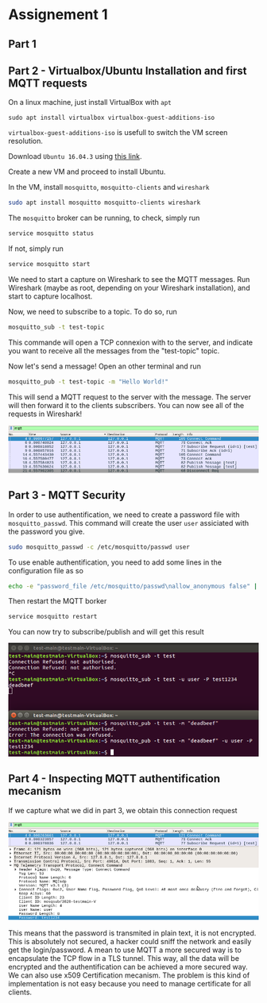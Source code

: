 # Assignement 1
## Part 1

## Part 2 - Virtualbox/Ubuntu Installation and first MQTT requests
On a linux machine, just install VirtualBox with `apt`
```
sudo apt install virtualbox virtualbox-guest-additions-iso
```
`virtualbox-guest-additions-iso` is usefull to switch the VM screen resolution.

Download `Ubuntu 16.04.3` using [this link](http://old-releases.ubuntu.com/releases/16.04.3/ubuntu-16.04.3-desktop-amd64.iso).

Create a new VM and proceed to install Ubuntu.

In the VM, install `mosquitto`, `mosquitto-clients` and `wireshark`
```bash
sudo apt install mosquitto mosquitto-clients wireshark
```
The `mosquitto` broker can be running, to check, simply run 
```bash
service mosquitto status
```
If not, simply run 
```bash
service mosquitto start
```
We need to start a capture on Wireshark to see the MQTT messages. Run Wireshark (maybe as root, depending on your Wireshark installation), and start to capture localhost.

Now, we need to subscribe to a topic. To do so, run
```bash
mosquitto_sub -t test-topic
```
This commande will open a TCP connexion with to the server, and indicate you want to receive all the messages from the "test-topic" topic.

Now let's send a message! Open an other terminal and run
```bash
mosquitto_pub -t test-topic -m "Hello World!"
```
This will send a MQTT request to the server with the message. The server will then forward it to the clients subscribers.
You can now see all of the requests in Wireshark!

![wireshark1](img/wireshark1.png)

## Part 3 - MQTT Security
In order to use authentification, we need to create a password file with `mosquitto_passwd`. This command will create the user `user` assiciated with the password you give.
```bash
sudo mosquitto_passwd -c /etc/mosquitto/passwd user
```
To use enable authentification, you need to add some lines in the configuration file as so
```bash
echo -e "password_file /etc/mosquitto/passwd\nallow_anonymous false" | sudo tee /etc/mosquitto/conf.d/passwd.conf"
```
Then restart the MQTT borker
```bash
service mosquitto restart
```
You can now try to subscribe/publish and will get this result 

![auth_fail_and_not](img/auth_fail_and_not.png)

## Part 4 - Inspecting MQTT authentification mecanism
 If we capture what we did in part 3, we obtain this connection request

  ![wireshark_password](img/wireshark_password.png)

  This means that the password is transmited in plain text, it is not encrypted. This is absolutely not secured, a hacker could sniff the network and easily get the login/password. A mean to use MQTT a more secured way is to encapsulate the TCP flow in a TLS tunnel. This way, all the data will be encrypted and the authentification can be achieved a more secured way. We can also use x509 Certification mecanism. The problem is this kind of implementation is not easy because you need to manage certificate for all clients.